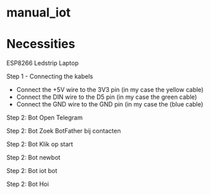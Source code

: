# manual_iot

# Necessities
ESP8266
Ledstrip
Laptop

Step 1 - Connecting the kabels
- Connect the +5V wire to the 3V3 pin (in my case the yellow cable)
- Connect the DIN wire to the D5 pin (in my case the green cable)
- Connect the GND wire to the GND pin (in my case the (blue cable)

Step 2: Bot
Open Telegram

Step 2: Bot
Zoek BotFather bij contacten

Step 2: Bot
Klik op start

Step 2: Bot
newbot

Step 2: Bot
iot bot

Step 2: Bot
Hoi
